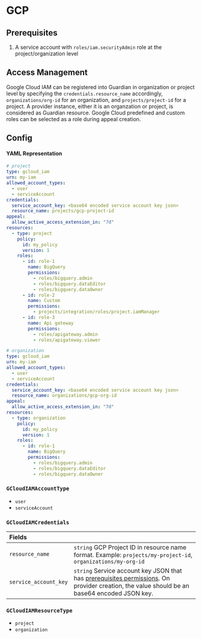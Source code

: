 # GCP

## Prerequisites

1. A service account with `roles/iam.securityAdmin` role at the project/organization level

## Access Management

Google Cloud IAM can be registered into Guardian in organization or project level by specifying the `credentials.resource_name` accordingly, `organizations/org-id` for an organization, and `projects/project-id` for a project. A provider instance, either it is an organzation or project, is considered as Guardian resource. Google Cloud predefined and custom roles can be selected as a role during appeal creation.

## Config

#### YAML Representation

```yaml
# project
type: gcloud_iam
urn: my-iam
allowed_account_types:
  - user
  - serviceAccount
credentials:
  service_account_key: <base64 encoded service account key json>
  resource_name: projects/gcp-project-id
appeal:
  allow_active_access_extension_in: "7d"
resources:
  - type: project
    policy:
      id: my_policy
      version: 1
    roles:
      - id: role-1
        name: BigQuery
        permissions:
          - roles/bigquery.admin
          - roles/bigquery.dataEditor
          - roles/bigquery.dataOwner
      - id: role-2
        name: Custom
        permissions:
          - projects/integration/roles/project.iamManager
      - id: role-3
        name: Api gateway
        permissions:
          - roles/apigateway.admin
          - roles/apigateway.viewer
```

```yaml
# organization
type: gcloud_iam
urn: my-iam
allowed_account_types:
  - user
  - serviceAccount
credentials:
  service_account_key: <base64 encoded service account key json>
  resource_name: organizations/gcp-org-id
appeal:
  allow_active_access_extension_in: "7d"
resources:
  - type: organization
    policy:
      id: my_policy
      version: 1
    roles:
      - id: role-1
        name: BigQuery
        permissions:
          - roles/bigquery.admin
          - roles/bigquery.dataEditor
          - roles/bigquery.dataOwner
```

### `GCloudIAMAccountType`

- `user`
- `serviceAccount`

### `GCloudIAMCredentials`

| Fields                |                                                                                                                                                               |
| :-------------------- | :------------------------------------------------------------------------------------------------------------------------------------------------------------ |
| `resource_name`       | `string` GCP Project ID in resource name format. Example: `projects/my-project-id`, `organizations/my-org-id`                                                 |
| `service_account_key` | `string` Service account key JSON that has [prerequisites permissions](#prerequisites). On provider creation, the value should be an base64 encoded JSON key. |

### `GCloudIAMResourceType`

- `project`
- `organization`
